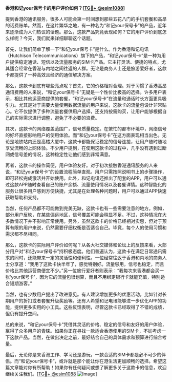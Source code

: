 **香港和记your保号卡的用户评价如何？[[TG💪+ @esim1088](https://t.me/s/esim1088)]**

提到香港的通讯服务，很多人可能会第一时间想到那些五花八门的手机套餐和高昂的话费账单。然而，在这片繁华之地，有一种名为“和记your保号卡”的产品，近年来逐渐成为人们热议的话题。那么，这款产品究竟表现如何？它的用户评价到底怎么样呢？今天，我们就来详细聊聊这个话题。

首先，让我们简单了解一下“和记your保号卡”是什么。作为香港和记电讯（Hutchison Telecommunications）旗下的产品，“和记your保号卡”是一种为用户提供稳定通话、短信以及流量服务的SIM卡产品。它主打灵活、便捷的特点，尤其适合经常在香港与内地之间往返的人群。无论是商务人士还是旅游爱好者，这款卡都提供了一种高效且经济的通信解决方案。

那么，这款卡到底有哪些亮点呢？首先，它的价格相对合理。对于习惯了香港高昂通讯费用的人来说，“和记your保号卡”无疑是一个性价比极高的选择。许多用户表示，相比其他运营商提供的套餐，“和记your保号卡”在流量和通话时长方面更具吸引力。尤其是对于需要大量使用数据流量的用户来说，这款卡的流量包设计非常贴心。它不仅提供了多种流量套餐供用户选择，还支持按需购买，让用户能够根据自己的实际需求进行调整，避免了不必要的浪费。

其次，这款卡的网络覆盖范围广，信号质量稳定。在繁忙的都市环境中，网络信号的好坏直接影响用户的使用体验。而“和记your保号卡”在这方面表现相当出色。无论是地铁站内还是高楼大厦中，这款卡都能保证稳定的信号连接，让用户随时随地享受流畅的上网体验。不少用户提到，在使用这款卡的过程中，几乎没有遇到过断网或信号差的情况，这种稳定性让他们感到非常满意。

再者，这款卡的操作简便，用户体验友好。对于初次接触香港通讯服务的人来说，“和记your保号卡”的设置流程简单直观。用户只需按照说明书上的步骤操作，即可轻松完成激活并开始使用。此外，和记电讯还推出了配套的APP，用户可以通过这款APP随时查看自己的账户余额、流量使用情况以及套餐详情。这种智能化的服务让很多用户感到方便快捷，尤其是在处理各种问题时，用户可以通过APP快速获取帮助和支持。

当然，任何产品都不可能做到完美无缺，这款卡也有一些需要注意的地方。例如，部分用户反映，在某些偏远地区，信号覆盖可能会稍显不足。不过，这种情况在大多数情况下并不影响正常使用。另外，虽然这款卡的价格已经相对实惠，但对于预算有限的用户来说，仍然需要仔细权衡是否适合自己。毕竟，每个人的使用习惯和需求都不尽相同。

那么，这款卡的实际用户评价如何呢？从各大社交媒体和论坛上的反馈来看，大部分用户对“和记your保号卡”持积极态度。他们普遍认为，这款卡在满足日常通讯需求的同时，还能带来一定的灵活性和便利性。一位经常往返于香港和内地的商务人士分享道：“我用了这款卡快半年了，感觉特别好。流量够用，信号也稳定，而且价格比其他运营商便宜不少。”另一位旅行爱好者则表示：“我每次来香港都会买一张‘your保号卡’，因为它的流量包很划算，而且不用绑定银行卡就能充值，特别适合短期游客。”

当然，也有少数用户提出了改进意见。有人建议增加更多的优惠活动，比如针对长期用户的折扣或者套餐升级奖励等。还有人希望和记电讯能够进一步优化APP的功能，提供更多实用的小工具。这些反馈表明，尽管这款卡已经取得了不错的成绩，但仍有提升空间。

总的来说，“和记your保号卡”凭借其灵活的价格、稳定的信号和友好的用户体验，赢得了众多用户的青睐。如果你正在寻找一款适合香港使用的SIM卡，不妨考虑一下这款产品。当然，在做出决定之前，最好结合自己的具体需求和预算进行综合考量。

最后，无论你是来香港工作、学习还是游玩，一款合适的SIM卡都是必不可少的伴侣。而“和记your保号卡”，或许就是那个能让你在港生活更加顺畅的选择。希望这篇文章能对你有所帮助！如果你有任何疑问或想了解更多关于这款卡的信息，欢迎继续关注我们。[[TG💪+ @esim1088](https://t.me/s/esim1088) ![Image](https://i.postimg.cc/4NQfJmqS/Snipaste-2025-05-13-00-14-12.png)]